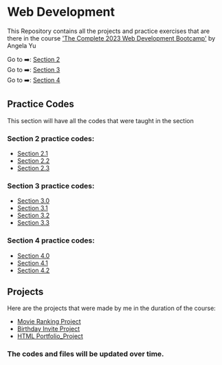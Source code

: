 # Web Development
 
This Repository contains all the projects and practice exercises that are there in the course ['The Complete 2023 Web Development Bootcamp'](https://www.googleadservices.com/pagead/aclk?sa=L&ai=DChcSEwjB4IX1nuj_AhVug0sFHWcpAdsYABABGgJzZg&ohost=www.google.com&cid=CAESbOD2w_yo3Yh61jexZaeOkVdvsB1IB272f74pk-JOrlJe6yyk6oxgudm4Nw9QJ0CHMN8JWT4Sp6YPXQIKVtxP7W_ehNKyfpkvQzVnye6Tnaqr1ZnXRPWMo2K96w6JpTTfgTnV1VNp4rPT9xFI1A&sig=AOD64_3DDO9lDgzg41lS_tu3S8XtotUw6g&q&adurl&ved=2ahUKEwiN1v_0nuj_AhVW4jgGHRoxBysQ0Qx6BAgHEAE) by Angela Yu

Go to ➡️: [Section 2](./Section_2/)<br />
Go to ➡️: [Section 3](./Section_3/)<br />
Go to ➡️: [Section 4](./Section_4/)<br />

## Practice Codes

This section will have all the codes that were taught in the section

### Section 2 practice codes:

- [Section 2.1](./Section_2/2.1_Heading_Element/index.html) <br />
- [Section 2.2](./Section_2/2.2_Paragraph_Element/index.html) <br />
- [Section 2.3](./Section_2/2.3_Void_Elements/index.html) <br />

### Section 3 practice codes:

- [Section 3.0](./Section_3/3.0_List_Elements/index.html) <br />
- [Section 3.1](./Section_3/3.1_Nesting_and_Indentation/index.html) <br />
- [Section 3.2](./Section_3/3.2_Anchor_Elements/index.html) <br />
- [Section 3.3](./Section_3/3.3_Image_Elements/index.html) <br />

### Section 4 practice codes:

- [Section 4.0](./Section_4/4.0_File_Paths/Folder0/Folder3/index.html) <br />
- [Section 4.1](./Section_4/4.1_Webpages/index.html) <br />
- [Section 4.2](./Section_4/4.2_HTML_Boiler_Plate/index.html) <br />

## Projects

Here are the projects that were made by me in the duration of the course:

- [Movie Ranking Project](./Section_2/2.4_Movie_Ranking_Project/index.html) <br />
- [Birthday Invite Project](./Section_3/3.4_Birthday_Invite_Project/index.html) <br />
- [HTML Portfolio_Project](./Section_4/4.3_HTML_Porfolio_Project/index.html) <br />

### The codes and files will be updated over time.
